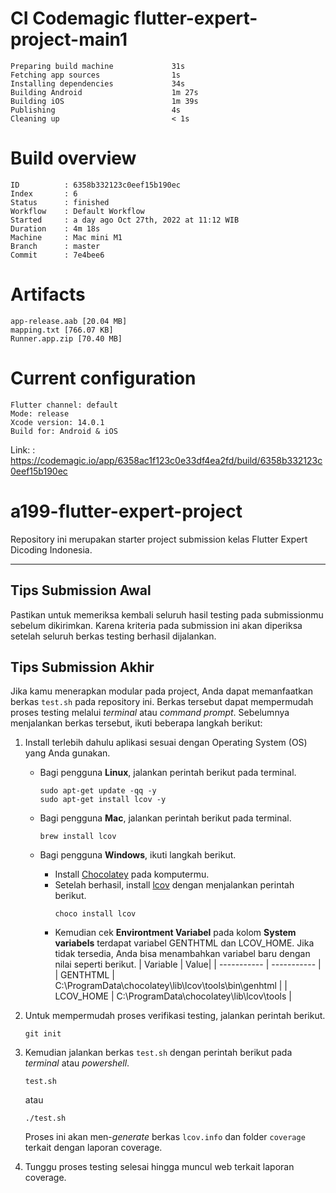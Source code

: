 # CI Codemagic flutter-expert-project-main1 
    Preparing build machine             31s
    Fetching app sources                1s
    Installing dependencies             34s
    Building Android                    1m 27s
    Building iOS                        1m 39s
    Publishing                          4s
    Cleaning up                         < 1s

# Build overview
    ID          : 6358b332123c0eef15b190ec
    Index       : 6
    Status      : finished
    Workflow    : Default Workflow
    Started     : a day ago Oct 27th, 2022 at 11:12 WIB
    Duration    : 4m 18s
    Machine     : Mac mini M1
    Branch      : master
    Commit      : 7e4bee6

# Artifacts
    app-release.aab [20.04 MB]
    mapping.txt [766.07 KB]
    Runner.app.zip [70.40 MB]

# Current configuration
    Flutter channel: default
    Mode: release
    Xcode version: 14.0.1
    Build for: Android & iOS
    
Link: : https://codemagic.io/app/6358ac1f123c0e33df4ea2fd/build/6358b332123c0eef15b190ec

# a199-flutter-expert-project

Repository ini merupakan starter project submission kelas Flutter Expert Dicoding Indonesia.

---

## Tips Submission Awal

Pastikan untuk memeriksa kembali seluruh hasil testing pada submissionmu sebelum dikirimkan. Karena kriteria pada submission ini akan diperiksa setelah seluruh berkas testing berhasil dijalankan.


## Tips Submission Akhir

Jika kamu menerapkan modular pada project, Anda dapat memanfaatkan berkas `test.sh` pada repository ini. Berkas tersebut dapat mempermudah proses testing melalui *terminal* atau *command prompt*. Sebelumnya menjalankan berkas tersebut, ikuti beberapa langkah berikut:
1. Install terlebih dahulu aplikasi sesuai dengan Operating System (OS) yang Anda gunakan.
    - Bagi pengguna **Linux**, jalankan perintah berikut pada terminal.
        ```
        sudo apt-get update -qq -y
        sudo apt-get install lcov -y
        ```
    
    - Bagi pengguna **Mac**, jalankan perintah berikut pada terminal.
        ```
        brew install lcov
        ```
    - Bagi pengguna **Windows**, ikuti langkah berikut.
        - Install [Chocolatey](https://chocolatey.org/install) pada komputermu.
        - Setelah berhasil, install [lcov](https://community.chocolatey.org/packages/lcov) dengan menjalankan perintah berikut.
            ```
            choco install lcov
            ```
        - Kemudian cek **Environtment Variabel** pada kolom **System variabels** terdapat variabel GENTHTML dan LCOV_HOME. Jika tidak tersedia, Anda bisa menambahkan variabel baru dengan nilai seperti berikut.
            | Variable | Value|
            | ----------- | ----------- |
            | GENTHTML | C:\ProgramData\chocolatey\lib\lcov\tools\bin\genhtml |
            | LCOV_HOME | C:\ProgramData\chocolatey\lib\lcov\tools |
        
2. Untuk mempermudah proses verifikasi testing, jalankan perintah berikut.
    ```
    git init
    ```
3. Kemudian jalankan berkas `test.sh` dengan perintah berikut pada *terminal* atau *powershell*.
    ```
    test.sh
    ```
    atau
    ```
    ./test.sh
    ```
    Proses ini akan men-*generate* berkas `lcov.info` dan folder `coverage` terkait dengan laporan coverage.
4. Tunggu proses testing selesai hingga muncul web terkait laporan coverage.

